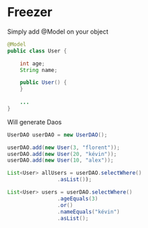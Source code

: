# Freezer

Simply add @Model on your object

```java
@Model
public class User {

    int age;
    String name;

    public User() {
    }
    
    ...
}
```

Will generate Daos
```java
UserDAO userDAO = new UserDAO();

userDAO.add(new User(3, "florent"));
userDAO.add(new User(20, "kévin"));
userDAO.add(new User(10, "alex"));

List<User> allUsers = userDAO.selectWhere()
                .asList());

List<User> users = userDAO.selectWhere()
                .ageEquals(3)
                .or()
                .nameEquals("kévin")
                .asList();
```
